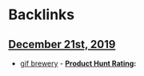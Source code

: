 
# Backlinks
## [December 21st, 2019](<December 21st, 2019.md>)
- [gif brewery](<gif brewery.md>)
                        - **[Product Hunt Rating](<Product Hunt Rating.md>):**

